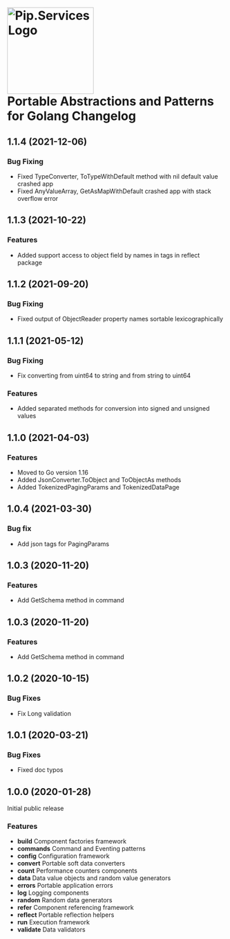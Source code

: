 
# <img src="https://uploads-ssl.webflow.com/5ea5d3315186cf5ec60c3ee4/5edf1c94ce4c859f2b188094_logo.svg" alt="Pip.Services Logo" width="200"> <br/> Portable Abstractions and Patterns for Golang Changelog

## <a name="1.1.4"></a> 1.1.4 (2021-12-06)
### Bug Fixing 
* Fixed TypeConverter, ToTypeWithDefault method with nil default value crashed app
* Fixed AnyValueArray, GetAsMapWithDefault crashed app with stack overflow error

## <a name="1.1.3"></a> 1.1.3 (2021-10-22)
### Features 
* Added support access to object field by names in tags in reflect package

## <a name="1.1.2"></a> 1.1.2 (2021-09-20)

### Bug Fixing

* Fixed output of ObjectReader property names sortable lexicographically
## <a name="1.1.1"></a> 1.1.1 (2021-05-12)

### Bug Fixing

* Fix converting from uint64 to string and from string to uint64

### Features

* Added separated methods for conversion into signed and unsigned values 

## <a name="1.1.0"></a> 1.1.0 (2021-04-03)

### Features

* Moved to Go version 1.16
* Added JsonConverter.ToObject and ToObjectAs methods
* Added TokenizedPagingParams and TokenizedDataPage

## <a name="1.0.4"></a> 1.0.4 (2021-03-30)

### Bug fix

* Add json tags for PagingParams

## <a name="1.0.3"></a> 1.0.3 (2020-11-20)

### Features

* Add GetSchema method in command

## <a name="1.0.3"></a> 1.0.3 (2020-11-20)

### Features

* Add GetSchema method in command


## <a name="1.0.2"></a> 1.0.2 (2020-10-15)

### Bug Fixes
* Fix Long validation


## <a name="1.0.1"></a> 1.0.1 (2020-03-21)

### Bug Fixes
* Fixed doc typos


## <a name="1.0.0"></a> 1.0.0 (2020-01-28)

Initial public release

### Features
* **build** Component factories framework
* **commands** Command and Eventing patterns
* **config** Configuration framework
* **convert** Portable soft data converters
* **count** Performance counters components
* **data** Data value objects and random value generators
* **errors** Portable application errors
* **log** Logging components
* **random** Random data generators
* **refer** Component referencing framework
* **reflect** Portable reflection helpers
* **run** Execution framework
* **validate** Data validators
